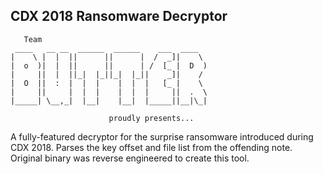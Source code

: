 ## CDX 2018 Ransomware Decryptor

```
   Team
 ____   __ __  ______  ______    ___  ____
|    \ |  |  ||      ||      |  /  _]|    \
|  o  )|  |  ||      ||      | /  [_ |  D  )
|     ||  |  ||_|  |_||_|  |_||    _]|    /
|  O  ||  :  |  |  |    |  |  |   [_ |    \
|     ||     |  |  |    |  |  |     ||  .  \
|_____| \__,_|  |__|    |__|  |_____||__|\_|

                      proudly presents...
```

A fully-featured decryptor for the surprise ransomware introduced during CDX 2018. Parses the key offset and file list from the offending note. Original binary was reverse engineered to create this tool.
